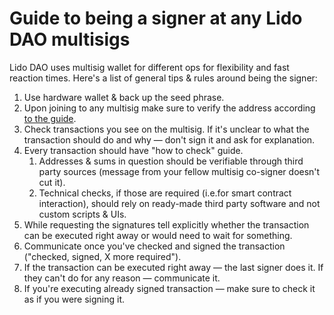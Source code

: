 # Guide to being a signer at any Lido DAO multisigs

Lido DAO uses multisig wallet for different ops for flexibility and fast reaction times. Here's a list of general tips & rules around being the signer:

1. Use hardware wallet & back up the seed phrase.
2. Upon joining to any multisig make sure to verify the address according [to the guide](./address-ownership-guide).
3. Check transactions you see on the multisig. If it's unclear to what the transaction should do and why — don't sign it and ask for explanation.
4. Every transaction should have "how to check" guide.
   1. Addresses & sums in question should be verifiable through third party sources (message from your fellow multisig co-signer doesn't cut it).
   2. Technical checks, if those are required (i.e.for smart contract interaction), should rely on ready-made third party software and not custom scripts & UIs.
5. While requesting the signatures tell explicitly whether the transaction can be executed right away or would need to wait for something.
6. Communicate once you've checked and signed the transaction ("checked, signed, X more required").
7. If the transaction can be executed right away — the last signer does it. If they can't do for any reason — communicate it.
8. If you're executing already signed transaction — make sure to check it as if you were signing it.
